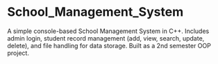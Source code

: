 # School_Management_System
A simple console-based School Management System in C++. Includes admin login, student record management (add, view, search, update, delete), and file handling for data storage. Built as a 2nd semester OOP project.
